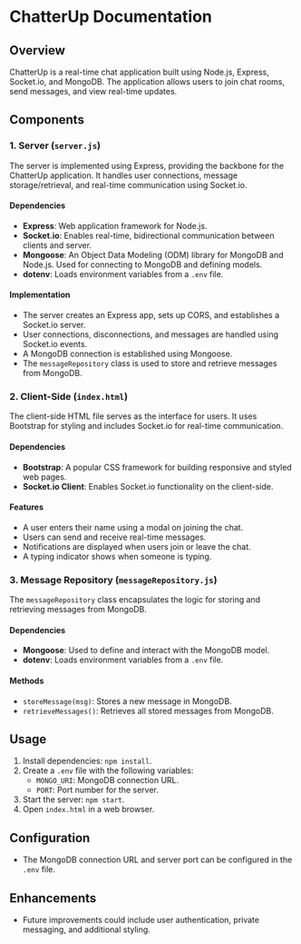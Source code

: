 # ChatterUp Documentation

## Overview

ChatterUp is a real-time chat application built using Node.js, Express, Socket.io, and MongoDB. The application allows users to join chat rooms, send messages, and view real-time updates.

## Components

### 1. Server (`server.js`)

The server is implemented using Express, providing the backbone for the ChatterUp application. It handles user connections, message storage/retrieval, and real-time communication using Socket.io.

#### Dependencies

- **Express**: Web application framework for Node.js.
- **Socket.io**: Enables real-time, bidirectional communication between clients and server.
- **Mongoose**: An Object Data Modeling (ODM) library for MongoDB and Node.js. Used for connecting to MongoDB and defining models.
- **dotenv**: Loads environment variables from a `.env` file.

#### Implementation

- The server creates an Express app, sets up CORS, and establishes a Socket.io server.
- User connections, disconnections, and messages are handled using Socket.io events.
- A MongoDB connection is established using Mongoose.
- The `messageRepository` class is used to store and retrieve messages from MongoDB.

### 2. Client-Side (`index.html`)

The client-side HTML file serves as the interface for users. It uses Bootstrap for styling and includes Socket.io for real-time communication.

#### Dependencies

- **Bootstrap**: A popular CSS framework for building responsive and styled web pages.
- **Socket.io Client**: Enables Socket.io functionality on the client-side.

#### Features

- A user enters their name using a modal on joining the chat.
- Users can send and receive real-time messages.
- Notifications are displayed when users join or leave the chat.
- A typing indicator shows when someone is typing.

### 3. Message Repository (`messageRepository.js`)

The `messageRepository` class encapsulates the logic for storing and retrieving messages from MongoDB.

#### Dependencies

- **Mongoose**: Used to define and interact with the MongoDB model.
- **dotenv**: Loads environment variables from a `.env` file.

#### Methods

- `storeMessage(msg)`: Stores a new message in MongoDB.
- `retrieveMessages()`: Retrieves all stored messages from MongoDB.

## Usage

1. Install dependencies: `npm install`.
2. Create a `.env` file with the following variables:
   - `MONGO_URI`: MongoDB connection URL.
   - `PORT`: Port number for the server.
3. Start the server: `npm start`.
4. Open `index.html` in a web browser.

## Configuration

- The MongoDB connection URL and server port can be configured in the `.env` file.

## Enhancements

- Future improvements could include user authentication, private messaging, and additional styling.
